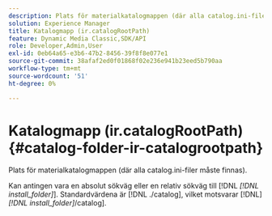 ```yaml
---
description: Plats för materialkatalogmappen (där alla catalog.ini-filer måste finnas).
solution: Experience Manager
title: Katalogmapp (ir.catalogRootPath)
feature: Dynamic Media Classic,SDK/API
role: Developer,Admin,User
exl-id: 0eb64a65-e3b6-47b2-8456-39f8f8e077e1
source-git-commit: 38afaf2ed0f01868f02e236e941b23eed5b790aa
workflow-type: tm+mt
source-wordcount: '51'
ht-degree: 0%

---
```


# Katalogmapp (ir.catalogRootPath){#catalog-folder-ir-catalogrootpath}

Plats för materialkatalogmappen (där alla catalog.ini-filer måste finnas).

Kan antingen vara en absolut sökväg eller en relativ sökväg till [!DNL *[!DNL install_folder]*]. Standardvärdena är [!DNL ./catalog], vilket motsvarar [!DNL] *[!DNL install_folder]*/catalog].
